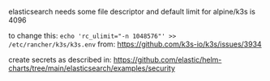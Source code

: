 elasticsearch needs some file descriptor and default limit for alpine/k3s is 4096

to change this:
`echo 'rc_ulimit="-n 1048576"' >> /etc/rancher/k3s/k3s.env`
from: https://github.com/k3s-io/k3s/issues/3934

create secrets as described in:
https://github.com/elastic/helm-charts/tree/main/elasticsearch/examples/security

